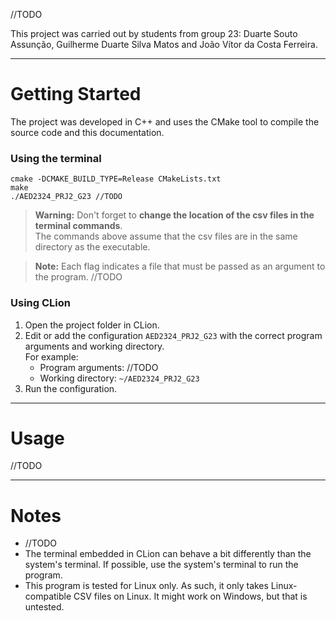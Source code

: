 //TODO

This project was carried out by students from group 23: Duarte Souto Assunção, Guilherme Duarte Silva Matos and João Vítor da Costa Ferreira.

---

# Getting Started
The project was developed in C++ and uses the CMake tool to compile the source code and this documentation.
### Using the terminal
```
cmake -DCMAKE_BUILD_TYPE=Release CMakeLists.txt
make
./AED2324_PRJ2_G23 //TODO
```

> **Warning:** Don't forget to **change the location of the csv files in the terminal commands**.  
> The commands above assume that the csv files are in the same directory as the executable.

> **Note:** Each flag indicates a file that must be passed as an argument to the program.
> //TODO


### Using CLion
1. Open the project folder in CLion.
2. Edit or add the configuration `AED2324_PRJ2_G23` with the correct program arguments and working directory.  
   For example:
   - Program arguments: //TODO
   - Working directory: `~/AED2324_PRJ2_G23`
3. Run the configuration.


------


# Usage
//TODO

---

# Notes
- //TODO
- The terminal embedded in CLion can behave a bit differently than the system's terminal.
  If possible, use the system's terminal to run the program.
- This program is tested for Linux only. As such, it only takes Linux-compatible CSV files on Linux. It might work on Windows, but that is untested.
